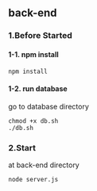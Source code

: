 ## back-end

### 1.Before Started
#### 1-1. npm install
```
npm install
```
#### 1-2. run database
go to database directory
```
chmod +x db.sh
./db.sh
```

### 2.Start
at back-end directory
```
node server.js
```